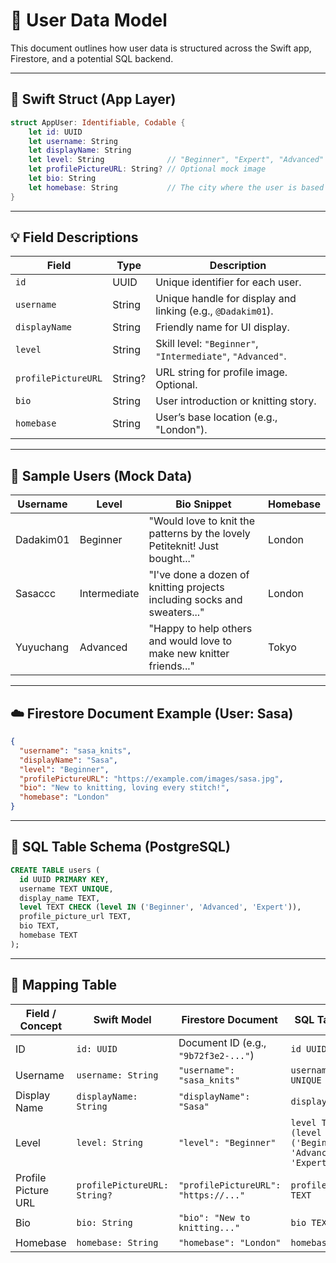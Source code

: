 # 🧵 User Data Model

This document outlines how user data is structured across the Swift app, Firestore, and a potential SQL backend.

---

## 🧩 Swift Struct (App Layer)

```swift
struct AppUser: Identifiable, Codable {
    let id: UUID
    let username: String
    let displayName: String
    let level: String              // "Beginner", "Expert", "Advanced"
    let profilePictureURL: String? // Optional mock image
    let bio: String
    let homebase: String           // The city where the user is based
}
```

---

## 💡 Field Descriptions

| Field               | Type    | Description                                                  |
|---------------------|---------|--------------------------------------------------------------|
| `id`                | UUID    | Unique identifier for each user.                            |
| `username`          | String  | Unique handle for display and linking (e.g., `@Dadakim01`). |
| `displayName`       | String  | Friendly name for UI display.                              |
| `level`             | String  | Skill level: `"Beginner"`, `"Intermediate"`, `"Advanced"`. |
| `profilePictureURL` | String? | URL string for profile image. Optional.                    |
| `bio`               | String  | User introduction or knitting story.                        |
| `homebase`          | String  | User’s base location (e.g., "London").                      |

---

## 🧪 Sample Users (Mock Data)

| Username   | Level       | Bio Snippet                                                                 | Homebase |
|------------|-------------|------------------------------------------------------------------------------|----------|
| Dadakim01  | Beginner     | "Would love to knit the patterns by the lovely Petiteknit! Just bought..." | London   |
| Sasaccc    | Intermediate | "I've done a dozen of knitting projects including socks and sweaters..."   | London   |
| Yuyuchang  | Advanced     | "Happy to help others and would love to make new knitter friends..."       | Tokyo    |


---

## ☁️ Firestore Document Example (User: Sasa)

```json
{
  "username": "sasa_knits",
  "displayName": "Sasa",
  "level": "Beginner",
  "profilePictureURL": "https://example.com/images/sasa.jpg",
  "bio": "New to knitting, loving every stitch!",
  "homebase": "London"
}
```

---

## 🧱 SQL Table Schema (PostgreSQL)

```sql
CREATE TABLE users (
  id UUID PRIMARY KEY,
  username TEXT UNIQUE,
  display_name TEXT,
  level TEXT CHECK (level IN ('Beginner', 'Advanced', 'Expert')),
  profile_picture_url TEXT,
  bio TEXT,
  homebase TEXT
);
```

---

## 🔄 Mapping Table

| Field / Concept        | Swift Model                   | Firestore Document                      | SQL Table Column                          |
|------------------------|-------------------------------|------------------------------------------|-------------------------------------------|
| ID                     | `id: UUID`                    | Document ID (e.g., `"9b72f3e2-..."`)     | `id UUID PRIMARY KEY`                     |
| Username               | `username: String`            | `"username": "sasa_knits"`              | `username TEXT UNIQUE`                    |
| Display Name           | `displayName: String`         | `"displayName": "Sasa"`                 | `display_name TEXT`                       |
| Level                  | `level: String`               | `"level": "Beginner"`                   | `level TEXT CHECK (level IN ('Beginner', 'Advanced', 'Expert'))` |
| Profile Picture URL    | `profilePictureURL: String?`  | `"profilePictureURL": "https://..."`    | `profile_picture_url TEXT`                |
| Bio                    | `bio: String`                 | `"bio": "New to knitting..."`           | `bio TEXT`                                |
| Homebase               | `homebase: String`            | `"homebase": "London"`                  | `homebase TEXT`                           |
